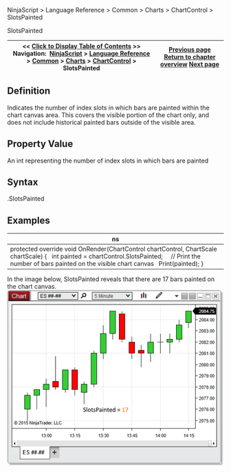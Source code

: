 ﻿
NinjaScript > Language Reference > Common > Charts > ChartControl > SlotsPainted

SlotsPainted

| << [Click to Display Table of Contents](slotspainted.md) >> **Navigation:**     [NinjaScript](ninjascript-1.md) > [Language Reference](language_reference_wip-1.md) > [Common](common-1.md) > [Charts](chart-1.md) > [ChartControl](chartcontrol-1.md) > SlotsPainted | [Previous page](chartcontrol_properties-1.md) [Return to chapter overview](chartcontrol-1.md) [Next page](chartcontrol_strategies-1.md) |
| --- | --- |
## Definition
Indicates the number of index slots in which bars are painted within the chart canvas area. This covers the visible portion of the chart only, and does not include historical painted bars outside of the visible area. 
## 
## Property Value
An int representing the number of index slots in which bars are painted
## 
## Syntax
<ChartControl>.SlotsPainted
## 
## Examples

| ns |
| --- |
| protected override void OnRender(ChartControl chartControl, ChartScale chartScale) {    int painted = chartControl.SlotsPainted;      // Print the number of bars painted on the visible chart canvas    Print(painted); } |

In the image below, SlotsPainted reveals that there are 17 bars painted on the chart canvas.
 
![ChartControl_SlotsPainted](chartcontrol_slotspainted.png)
